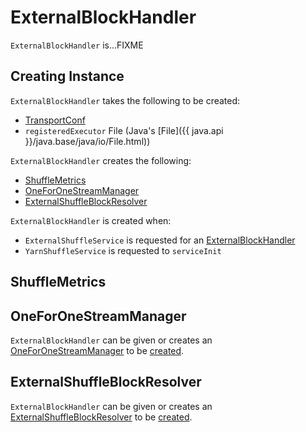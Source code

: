 # ExternalBlockHandler

`ExternalBlockHandler` is...FIXME

## Creating Instance

`ExternalBlockHandler` takes the following to be created:

* <span id="conf"> [TransportConf](../network/TransportConf.md)
* <span id="registeredExecutorFile"> `registeredExecutor` File (Java's [File]({{ java.api }}/java.base/java/io/File.html))

`ExternalBlockHandler` creates the following:

* [ShuffleMetrics](#metrics)
* [OneForOneStreamManager](#streamManager)
* [ExternalShuffleBlockResolver](#blockManager)

`ExternalBlockHandler` is created when:

* `ExternalShuffleService` is requested for an [ExternalBlockHandler](ExternalShuffleService.md#newShuffleBlockHandler)
* `YarnShuffleService` is requested to `serviceInit`

## <span id="metrics"> ShuffleMetrics

## <span id="streamManager"> OneForOneStreamManager

`ExternalBlockHandler` can be given or creates an [OneForOneStreamManager](../network/OneForOneStreamManager.md) to be [created](#creating-instance).

## <span id="blockManager"> ExternalShuffleBlockResolver

`ExternalBlockHandler` can be given or creates an [ExternalShuffleBlockResolver](ExternalShuffleBlockResolver.md) to be [created](#creating-instance).
